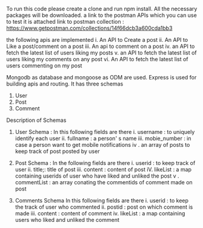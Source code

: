 
To run this code please create a clone and run npm install.
All the necessary packages will be downloaded.
a link to the postman APIs which you can use to test it is attached
link to postman collection : https://www.getpostman.com/collections/14f66dcb3a600cda1bb3

the following apis are implemented
i.   An API to Create a post
ii.  An API to Like a post/comment on a post
iii. An api to comment on a post
iv.  an API to fetch the latest list of users liking my posts
v.   an API to fetch the latest list of users liking my comments on any post
vi.  An API to fetch the latest list of users commenting on my post

Mongodb as database and mongoose as ODM are used. Express is used for building apis and routing.
It has three schemas
1. User
2. Post
3. Comment

Description of Schemas
1. User Schema :
In this following fields are there
i.   username : to uniquely identify each user
ii.  fullname : a person' s name
iii. mobie_number : in case a person want to get mobile notifications
iv . an array of posts to keep track of post posted by user


2. Post Schema :
In the following fields are there
i.   userid : to keep  track of user
ii.  title;: title of post
iii. content : content of post
iV.  likeList : a map containing userids of user who have liked and unliked the post
v .  commentList : an array conating the commentids of comment made on post

3. Comments Schema
In this following fields are there
i.   userid : to keep the track of user who commented
ii.  postid : post on which comment is made
iii. content : content of comment
iv.  likeList : a map containing users who liked and unliked the comment



